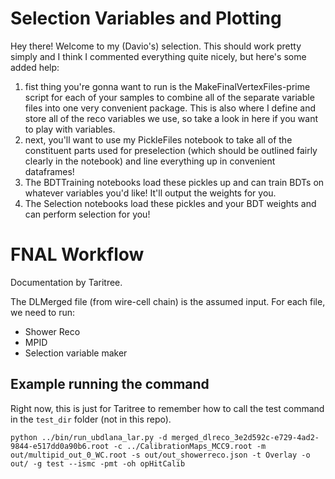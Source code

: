 # Selection Variables and Plotting

Hey there! Welcome to my (Davio's) selection.
This should work pretty simply and I think I commented everything quite nicely, but here's some added help:


1) fist thing you're gonna want to run is the MakeFinalVertexFiles-prime script for each of your samples to combine all of the separate variable files into one very convenient package. This is also where I define and store all of the reco variables we use, so take a look in here if you want to play with variables.
2) next, you'll want to use my PickleFiles notebook to take all of the constituent parts used for preselection (which should be outlined fairly clearly in the notebook) and line everything up in convenient dataframes!
3) The BDTTraining notebooks load these pickles up and can train BDTs on whatever variables you'd like! It'll output the weights for you.
4) The Selection notebooks load these pickles and your BDT weights and can perform selection for you!

# FNAL Workflow

Documentation by Taritree.

The DLMerged file (from wire-cell chain) is the assumed input.
For each file, we need to run:
* Shower Reco
* MPID
* Selection variable maker


## Example running the command

Right now, this is just for Taritree to remember how to call the test command in the `test_dir` folder (not in this repo).

```
python ../bin/run_ubdlana_lar.py -d merged_dlreco_3e2d592c-e729-4ad2-9844-e517dd0a90b6.root -c ../CalibrationMaps_MCC9.root -m out/multipid_out_0_WC.root -s out/out_showerreco.json -t Overlay -o out/ -g test --ismc -pmt -oh opHitCalib
```